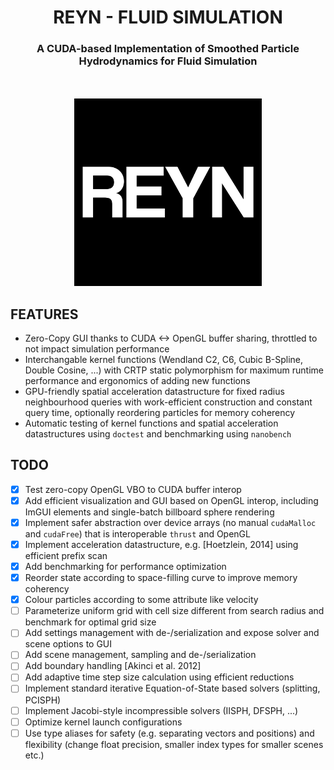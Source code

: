 <h1 align="center">REYN - FLUID SIMULATION</h1>
<h3 align="center">A CUDA-based Implementation of Smoothed Particle Hydrodynamics for Fluid Simulation</h3>

<p align=center style="margin-top:50px;">
    <img src="./res/icon.png" width=300 height = 300/>
</p>

## FEATURES
- Zero-Copy GUI thanks to CUDA <-> OpenGL buffer sharing, throttled to not impact simulation performance
- Interchangable kernel functions (Wendland C2, C6, Cubic B-Spline, Double Cosine, ...) with CRTP static polymorphism for maximum runtime performance and ergonomics of adding new functions
- GPU-friendly spatial acceleration datastructure for fixed radius neighbourhood queries with work-efficient construction and constant query time, optionally reordering particles for memory coherency
- Automatic testing of kernel functions and spatial acceleration datastructures using `doctest` and benchmarking using `nanobench`


## TODO
- [x] Test zero-copy OpenGL VBO to CUDA buffer interop
- [x] Add efficient visualization and GUI based on OpenGL interop, including ImGUI elements and single-batch billboard sphere rendering
- [x] Implement safer abstraction over device arrays (no manual `cudaMalloc` and `cudaFree`) that is interoperable `thrust` and OpenGL
- [x] Implement acceleration datastructure, e.g. [Hoetzlein, 2014] using efficient prefix scan
- [x] Add benchmarking for performance optimization
- [x] Reorder state according to space-filling curve to improve memory coherency
- [x] Colour particles according to some attribute like velocity
- [ ] Parameterize uniform grid with cell size different from search radius and benchmark for optimal grid size
- [ ] Add settings management with de-/serialization and expose solver and scene options to GUI
- [ ] Add scene management, sampling and de-/serialization
- [ ] Add boundary handling [Akinci et al. 2012]
- [ ] Add adaptive time step size calculation using efficient reductions
- [ ] Implement standard iterative Equation-of-State based solvers (splitting, PCISPH)
- [ ] Implement Jacobi-style incompressible solvers (IISPH, DFSPH, ...)
- [ ] Optimize kernel launch configurations
- [ ] Use type aliases for safety (e.g. separating vectors and positions) and flexibility (change float precision, smaller index types for smaller scenes etc.)
